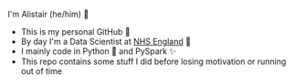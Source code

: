 I'm Alistair (he/him) 👋

- This is my personal GitHub 🐙
- By day I'm a Data Scientist at [NHS England](https://github.com/alistair-jones) 🌈
- I mainly code in Python 🐍 and PySpark ✨
- This repo contains some stuff I did before losing motivation or running out of time

<!--
**Ahhj/Ahhj** is a ✨ _special_ ✨ repository because its `README.md` (this file) appears on your GitHub profile.

Here are some ideas to get you started:

- 🔭 I’m currently working on ...
- 🌱 I’m currently learning ...
- 👯 I’m looking to collaborate on ...
- 🤔 I’m looking for help with ...
- 💬 Ask me about ...
- 📫 How to reach me: ...
- 😄 Pronouns: ...
- ⚡ Fun fact: ...
-->
